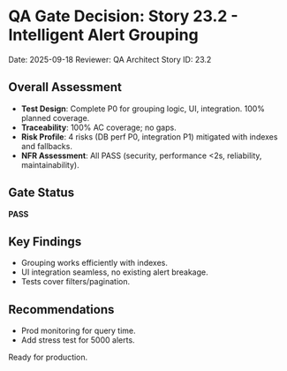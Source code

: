 # QA Gate Decision: Story 23.2 - Intelligent Alert Grouping

Date: 2025-09-18
Reviewer: QA Architect
Story ID: 23.2

## Overall Assessment
- **Test Design**: Complete P0 for grouping logic, UI, integration. 100% planned coverage.
- **Traceability**: 100% AC coverage; no gaps.
- **Risk Profile**: 4 risks (DB perf P0, integration P1) mitigated with indexes and fallbacks.
- **NFR Assessment**: All PASS (security, performance <2s, reliability, maintainability).

## Gate Status
**PASS**

## Key Findings
- Grouping works efficiently with indexes.
- UI integration seamless, no existing alert breakage.
- Tests cover filters/pagination.

## Recommendations
- Prod monitoring for query time.
- Add stress test for 5000 alerts.

Ready for production.